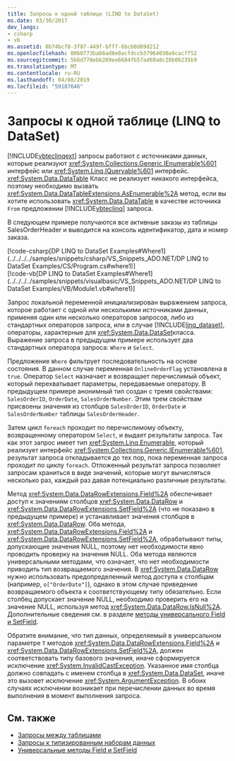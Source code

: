 ```yaml
---
title: Запросы к одной таблице (LINQ to DataSet)
ms.date: 03/30/2017
dev_langs:
- csharp
- vb
ms.assetid: 0b74bcf8-3f87-449f-bff7-6bcb0d69d212
ms.openlocfilehash: 00b0773ba66ad8e0acfdccb37964030a9cacff52
ms.sourcegitcommit: 5b6d778ebb269ee6684fb57ad69a8c28b06235b9
ms.translationtype: MT
ms.contentlocale: ru-RU
ms.lasthandoff: 04/08/2019
ms.locfileid: "59187646"
---
```

# <a name="single-table-queries-linq-to-dataset"></a>Запросы к одной таблице (LINQ to DataSet)
[!INCLUDE[vbteclinqext](../../../../includes/vbteclinqext-md.md)] запросы работают с источниками данных, которые реализуют <xref:System.Collections.Generic.IEnumerable%601> интерфейс или <xref:System.Linq.IQueryable%601> интерфейс. <xref:System.Data.DataTable> Класс не реализует никакого интерфейса, поэтому необходимо вызвать <xref:System.Data.DataTableExtensions.AsEnumerable%2A> метод, если вы хотите использовать <xref:System.Data.DataTable> в качестве источника `From` предложении [!INCLUDE[vbteclinq](../../../../includes/vbteclinq-md.md)] запроса.  
  
 В следующем примере получаются все активные заказы из таблицы SalesOrderHeader и выводится на консоль идентификатор, дата и номер заказа.  
  
 [!code-csharp[DP LINQ to DataSet Examples#Where1](../../../../samples/snippets/csharp/VS_Snippets_ADO.NET/DP LINQ to DataSet Examples/CS/Program.cs#where1)]  
 [!code-vb[DP LINQ to DataSet Examples#Where1](../../../../samples/snippets/visualbasic/VS_Snippets_ADO.NET/DP LINQ to DataSet Examples/VB/Module1.vb#where1)] 
  
 Запрос локальной переменной инициализирован выражением запроса, которое работает с одной или несколькими источниками данных, применяя один или несколько операторов запросов, либо из стандартных операторов запроса, или в случае [!INCLUDE[linq_dataset](../../../../includes/linq-dataset-md.md)], операторы, характерные для <xref:System.Data.DataSet>класса. Выражение запроса в предыдущем примере использует два стандартных оператора запроса: `Where` и `Select`.  
  
 Предложение `Where` фильтрует последовательность на основе состояния. В данном случае переменная `OnlineOrderFlag` установлена в `true`. Оператор `Select` назначает и возвращает перечислимый объект, который перехватывает параметры, передаваемые оператору. В предыдущем примере анонимный тип создан с тремя свойствами: `SalesOrderID`, `OrderDate`, `SalesOrderNumber`. Этим трем свойствам присвоены значения из столбцов `SalesOrderID`, `OrderDate` и `SalesOrderNumber` таблицы `SalesOrderHeader`.  
  
 Затем цикл `foreach` проходит по перечислимому объекту, возвращенному оператором `Select`, и выдает результаты запроса. Так как этот запрос имеет тип <xref:System.Linq.Enumerable>, который реализует интерфейс <xref:System.Collections.Generic.IEnumerable%601>, результат запроса откладывается до тех пор, пока переменная запроса проходит по циклу `foreach`. Отложенный результат запроса позволяет запросам храниться в виде значений, которые могут вычисляться несколько раз, каждый раз давая потенциально различные результаты.  
  
 Метод <xref:System.Data.DataRowExtensions.Field%2A> обеспечивает доступ к значениям столбцов <xref:System.Data.DataRow> и <xref:System.Data.DataRowExtensions.SetField%2A> (что не показано в предыдущем примере) и устанавливает значения столбцов в <xref:System.Data.DataRow>. Оба метода, <xref:System.Data.DataRowExtensions.Field%2A> и <xref:System.Data.DataRowExtensions.SetField%2A>, обрабатывают типы, допускающие значения NULL, поэтому нет необходимости явно проводить проверку на значения NULL. Оба метода являются универсальными методами, что означает, что нет необходимости приводить тип возвращаемого значения. В <xref:System.Data.DataRow> нужно использовать предопределенный метод доступа к столбцам (например, `o["OrderDate"]`), однако в этом случае приведение возвращаемого объекта к соответствующему типу обязательно.  Если столбец допускает значение NULL, необходимо проверить его на значение NULL, используя метод <xref:System.Data.DataRow.IsNull%2A>. Дополнительные сведения см. в разделе [методы универсального Field и SetField](../../../../docs/framework/data/adonet/generic-field-and-setfield-methods-linq-to-dataset.md).  
  
 Обратите внимание, что тип данных, определяемый в универсальном параметре `T` методов <xref:System.Data.DataRowExtensions.Field%2A> и <xref:System.Data.DataRowExtensions.SetField%2A>, должен соответствовать типу базового значения, иначе сформируется исключение <xref:System.InvalidCastException>. Указанное имя столбца должно совпадать с именем столбца в <xref:System.Data.DataSet>, иначе это вызовет исключение <xref:System.ArgumentException>. В обоих случаях исключении возникает при перечислении данных во время выполнения в момент выполнения запроса.  
  
## <a name="see-also"></a>См. также

- [Запросы между таблицами](../../../../docs/framework/data/adonet/cross-table-queries-linq-to-dataset.md)
- [Запросы к типизированным наборам данных](../../../../docs/framework/data/adonet/querying-typed-datasets.md)
- [Универсальные методы Field и SetField](../../../../docs/framework/data/adonet/generic-field-and-setfield-methods-linq-to-dataset.md)
